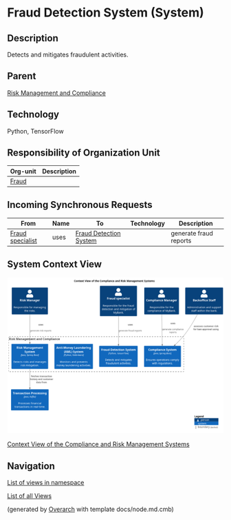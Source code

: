 
# Fraud Detection System (System)
## Description
Detects and mitigates fraudulent activities.

## Parent
[Risk Management and Compliance](../../mybank/compliance/context-boundary.md)

## Technology
Python, TensorFlow

## Responsibility of Organization Unit
| Org-unit | Description |
|---|---|
| [Fraud](../../mybank/compliance/fraud.md)|  |
## Incoming Synchronous Requests 
| From | Name | To | Technology | Description |
|---|---|---|---|---|
| [Fraud specialist](../../mybank/compliance/fraud-specialist.md) | uses | [Fraud Detection System](../../mybank/compliance/fraud-detection-system.md) |  | generate fraud reports |

## System Context View
![Context View of the Compliance and Risk Management Systems](../../mybank/compliance/context-view.png)

[Context View of the Compliance and Risk Management Systems](../../mybank/compliance/context-view.md)


## Navigation
[List of views in namespace](./views-in-namespace.md)

[List of all Views](../../views.md)


(generated by [Overarch](https://github.com/soulspace-org/overarch) with template docs/node.md.cmb)
